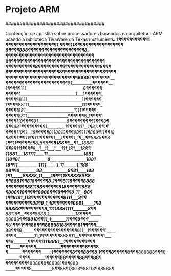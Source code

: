 # Projeto ARM
###################################

 Confecção de apostila sobre processadores baseados na arquitetura ARM usando a biblioteca TivaWare da Texas Instruments.
 ________________1¶¶¶¶¶¶¶¶¶¶¶1________________
_____________¶¶¶¶¶¶¶¶¶¶¶¶¶¶¶¶¶¶¶1____________
__________¶¶¶¶118¶¶8¶¶¶¶¶¶¶¶¶¶¶¶¶¶___________
_______8¶¶¶¶888¶¶¶¶¶¶¶¶¶¶¶¶¶¶¶¶¶¶¶¶¶8________
______¶¶¶¶¶¶¶¶¶¶¶¶¶¶¶¶¶¶¶¶¶¶¶¶¶¶¶¶¶¶¶¶¶______
____8¶¶¶¶¶¶¶¶¶¶¶¶¶¶¶¶¶¶¶¶¶¶¶¶¶¶¶¶¶¶¶¶¶¶¶¶____
___¶¶¶¶¶¶¶¶¶¶¶8¶¶¶¶¶¶¶¶¶¶¶¶¶¶¶¶¶¶¶¶¶¶¶8¶¶¶___
__8¶¶¶¶¶¶¶¶¶¶¶¶¶¶¶¶¶¶¶8¶¶¶¶¶¶¶¶¶¶¶¶¶¶¶8¶¶¶¶__
__¶¶¶¶¶¶¶¶¶¶¶¶¶¶¶¶¶¶¶¶¶¶¶¶¶¶¶88881__¶¶¶¶¶¶¶__
_¶¶¶¶¶¶¶¶¶¶¶¶¶¶¶¶¶¶¶¶¶¶¶81___________¶¶¶¶¶¶__
1¶¶¶¶¶111____________________________8¶¶¶¶¶¶_
¶¶¶¶¶1___________________________1___1¶¶¶¶¶¶_
¶¶¶¶¶8111___________________________11¶¶¶¶¶¶_
1¶¶¶¶88111__________________________111¶¶¶¶¶_
_¶¶¶¶1881________________________11111_¶¶¶¶¶_
_¶¶¶¶18811_____________________¶¶¶¶¶¶8_1¶¶¶¶1
_¶¶¶¶118¶¶¶¶81______________8¶¶¶¶¶¶¶¶¶_1¶¶¶8¶
_8¶¶881¶¶¶¶¶¶¶¶¶1_________1¶¶¶¶811__1¶811¶¶1¶
¶¶¶¶118¶1__18¶¶¶¶¶8118818¶¶¶88¶111¶888¶11¶¶18
¶8¶¶11¶¶11¶¶111¶¶¶¶¶1___1¶¶¶¶1_1¶__¶¶8888¶¶8_
_1¶¶11¶¶¶¶¶_8¶8_8¶8¶¶____8188__¶¶__¶1__18881_
__8¶88111¶¶_8¶8__1__11___1___111_181___18811_
__11881___181111____11_________________1881__
__118¶81_____________8_________________1881__
___18¶¶1__________1111_____1_11______1_188___
___88¶¶8________88____________8¶81____188____
______1¶1_____8¶888_11____18¶¶118¶8888888____
_______¶¶8881¶¶818¶¶¶¶¶8_1¶¶¶8118¶¶¶¶8888____
_______¶¶¶¶¶¶¶¶881188¶¶¶¶¶¶818¶¶¶¶¶__1888____
_______¶888¶18¶¶¶¶¶8888¶¶¶8¶¶¶¶8_11__88¶_____
______1¶¶8181_118¶¶¶¶¶¶¶¶¶¶¶¶8111___8¶¶______
¶¶¶¶¶¶¶¶¶¶88¶8_1_18¶¶¶¶¶¶¶8881_____1¶8_______
88888¶¶¶¶¶¶¶¶¶8_11118881111_______8¶¶________
88118¶__¶¶8¶8888_1_____________18¶¶_¶¶_______
88888¶___¶¶8818¶¶11_1_______11¶¶¶8__¶¶¶______
¶81¶¶¶____1¶¶¶88¶¶¶88888188¶¶¶¶81__¶¶¶¶¶_____
88¶¶¶8______¶¶¶¶¶¶¶¶¶¶¶¶¶¶¶¶811__1¶¶¶¶¶¶1____
8¶¶8_________11_1¶¶¶¶¶¶¶888811__¶¶¶¶8¶¶¶¶1___
¶¶8_______¶¶¶¶¶_____11118881__1¶¶¶¶¶¶¶¶¶¶¶___
¶1_______¶¶¶¶¶¶______________¶¶¶¶¶¶¶¶¶8¶¶¶8__
¶_______¶¶¶¶¶¶¶____________1¶¶¶¶¶¶¶8¶¶¶88¶¶8_
_______1¶¶¶¶8_____________¶¶¶¶¶8¶¶¶888888¶¶¶8
_______¶¶¶¶_____________1¶¶¶¶¶88¶¶¶¶¶88¶¶¶88¶
______¶¶¶¶¶____________¶¶¶¶8888¶8¶88881¶8¶888
_____¶¶¶¶¶8__________8¶¶88¶18818¶88118¶88888¶
